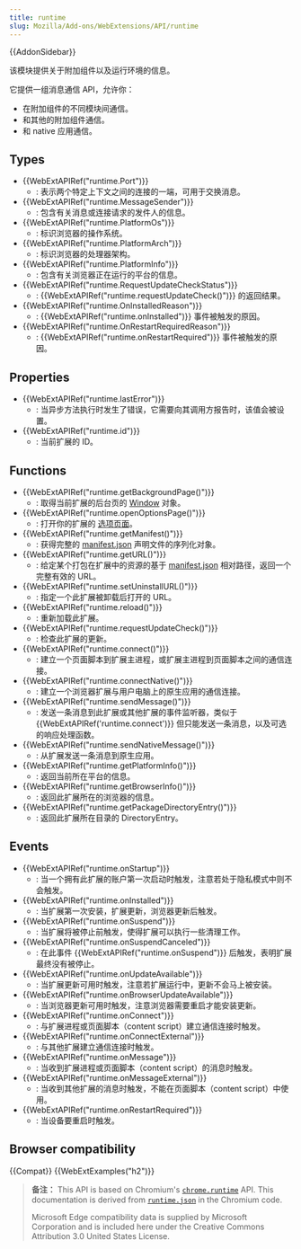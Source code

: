 ```yaml
---
title: runtime
slug: Mozilla/Add-ons/WebExtensions/API/runtime
---
```


{{AddonSidebar}}

该模块提供关于附加组件以及运行环境的信息。

它提供一组消息通信 API，允许你：

- 在附加组件的不同模块间通信。
- 和其他的附加组件通信。
- 和 native 应用通信。

## Types

- {{WebExtAPIRef("runtime.Port")}}
  - : 表示两个特定上下文之间的连接的一端，可用于交换消息。
- {{WebExtAPIRef("runtime.MessageSender")}}
  - : 包含有关消息或连接请求的发件人的信息。
- {{WebExtAPIRef("runtime.PlatformOs")}}
  - : 标识浏览器的操作系统。
- {{WebExtAPIRef("runtime.PlatformArch")}}
  - : 标识浏览器的处理器架构。
- {{WebExtAPIRef("runtime.PlatformInfo")}}
  - : 包含有关浏览器正在运行的平台的信息。
- {{WebExtAPIRef("runtime.RequestUpdateCheckStatus")}}
  - : {{WebExtAPIRef("runtime.requestUpdateCheck()")}} 的返回结果。
- {{WebExtAPIRef("runtime.OnInstalledReason")}}
  - : {{WebExtAPIRef("runtime.onInstalled")}} 事件被触发的原因。
- {{WebExtAPIRef("runtime.OnRestartRequiredReason")}}
  - : {{WebExtAPIRef("runtime.onRestartRequired")}} 事件被触发的原因。

## Properties

- {{WebExtAPIRef("runtime.lastError")}}
  - : 当异步方法执行时发生了错误，它需要向其调用方报告时，该值会被设置。
- {{WebExtAPIRef("runtime.id")}}
  - : 当前扩展的 ID。

## Functions

- {{WebExtAPIRef("runtime.getBackgroundPage()")}}
  - : 取得当前扩展的后台页的 [Window](/zh-CN/docs/Web/API/Window) 对象。
- {{WebExtAPIRef("runtime.openOptionsPage()")}}
  - : 打开你的扩展的 [选项页面](/zh-CN/Add-ons/WebExtensions/Anatomy_of_a_WebExtension#Options_pages)。
- {{WebExtAPIRef("runtime.getManifest()")}}
  - : 获得完整的 [manifest.json](/zh-CN/docs/Mozilla/Add-ons/WebExtensions/manifest.json) 声明文件的序列化对象。
- {{WebExtAPIRef("runtime.getURL()")}}
  - : 给定某个打包在扩展中的资源的基于 [manifest.json](/zh-CN/docs/Mozilla/Add-ons/WebExtensions/manifest.json) 相对路径，返回一个完整有效的 URL。
- {{WebExtAPIRef("runtime.setUninstallURL()")}}
  - : 指定一个此扩展被卸载后打开的 URL。
- {{WebExtAPIRef("runtime.reload()")}}
  - : 重新加载此扩展。
- {{WebExtAPIRef("runtime.requestUpdateCheck()")}}
  - : 检查此扩展的更新。
- {{WebExtAPIRef("runtime.connect()")}}
  - : 建立一个页面脚本到扩展主进程，或扩展主进程到页面脚本之间的通信连接。
- {{WebExtAPIRef("runtime.connectNative()")}}
  - : 建立一个浏览器扩展与用户电脑上的原生应用的通信连接。
- {{WebExtAPIRef("runtime.sendMessage()")}}
  - : 发送一条消息到此扩展或其他扩展的事件监听器，类似于 {{WebExtAPIRef('runtime.connect')}} 但只能发送一条消息，以及可选的响应处理函数。
- {{WebExtAPIRef("runtime.sendNativeMessage()")}}
  - : 从扩展发送一条消息到原生应用。
- {{WebExtAPIRef("runtime.getPlatformInfo()")}}
  - : 返回当前所在平台的信息。
- {{WebExtAPIRef("runtime.getBrowserInfo()")}}
  - : 返回此扩展所在的浏览器的信息。
- {{WebExtAPIRef("runtime.getPackageDirectoryEntry()")}}
  - : 返回此扩展所在目录的 DirectoryEntry。

## Events

- {{WebExtAPIRef("runtime.onStartup")}}
  - : 当一个拥有此扩展的账户第一次启动时触发，注意若处于隐私模式中则不会触发。
- {{WebExtAPIRef("runtime.onInstalled")}}
  - : 当扩展第一次安装，扩展更新，浏览器更新后触发。
- {{WebExtAPIRef("runtime.onSuspend")}}
  - : 当扩展将被停止前触发，使得扩展可以执行一些清理工作。
- {{WebExtAPIRef("runtime.onSuspendCanceled")}}
  - : 在此事件 {{WebExtAPIRef("runtime.onSuspend")}} 后触发，表明扩展最终没有被停止。
- {{WebExtAPIRef("runtime.onUpdateAvailable")}}
  - : 当扩展更新可用时触发，注意若扩展运行中，更新不会马上被安装。
- {{WebExtAPIRef("runtime.onBrowserUpdateAvailable")}}
  - : 当浏览器更新可用时触发，注意浏览器需要重启才能安装更新。
- {{WebExtAPIRef("runtime.onConnect")}}
  - : 与扩展进程或页面脚本（content script）建立通信连接时触发。
- {{WebExtAPIRef("runtime.onConnectExternal")}}
  - : 与其他扩展建立通信连接时触发。
- {{WebExtAPIRef("runtime.onMessage")}}
  - : 当收到扩展进程或页面脚本（content script）的消息时触发。
- {{WebExtAPIRef("runtime.onMessageExternal")}}
  - : 当收到其他扩展的消息时触发，不能在页面脚本（content script）中使用。
- {{WebExtAPIRef("runtime.onRestartRequired")}}
  - : 当设备要重启时触发。

## Browser compatibility

{{Compat}} {{WebExtExamples("h2")}}

> **备注：** This API is based on Chromium's [`chrome.runtime`](https://developer.chrome.com/extensions/runtime) API. This documentation is derived from [`runtime.json`](https://chromium.googlesource.com/chromium/src/+/master/extensions/common/api/runtime.json) in the Chromium code.
>
> Microsoft Edge compatibility data is supplied by Microsoft Corporation and is included here under the Creative Commons Attribution 3.0 United States License.

<!--
// Copyright 2015 The Chromium Authors. All rights reserved.
//
// Redistribution and use in source and binary forms, with or without
// modification, are permitted provided that the following conditions are
// met:
//
//    * Redistributions of source code must retain the above copyright
// notice, this list of conditions and the following disclaimer.
//    * Redistributions in binary form must reproduce the above
// copyright notice, this list of conditions and the following disclaimer
// in the documentation and/or other materials provided with the
// distribution.
//    * Neither the name of Google Inc. nor the names of its
// contributors may be used to endorse or promote products derived from
// this software without specific prior written permission.
//
// THIS SOFTWARE IS PROVIDED BY THE COPYRIGHT HOLDERS AND CONTRIBUTORS
// "AS IS" AND ANY EXPRESS OR IMPLIED WARRANTIES, INCLUDING, BUT NOT
// LIMITED TO, THE IMPLIED WARRANTIES OF MERCHANTABILITY AND FITNESS FOR
// A PARTICULAR PURPOSE ARE DISCLAIMED. IN NO EVENT SHALL THE COPYRIGHT
// OWNER OR CONTRIBUTORS BE LIABLE FOR ANY DIRECT, INDIRECT, INCIDENTAL,
// SPECIAL, EXEMPLARY, OR CONSEQUENTIAL DAMAGES (INCLUDING, BUT NOT
// LIMITED TO, PROCUREMENT OF SUBSTITUTE GOODS OR SERVICES; LOSS OF USE,
// DATA, OR PROFITS; OR BUSINESS INTERRUPTION) HOWEVER CAUSED AND ON ANY
// THEORY OF LIABILITY, WHETHER IN CONTRACT, STRICT LIABILITY, OR TORT
// (INCLUDING NEGLIGENCE OR OTHERWISE) ARISING IN ANY WAY OUT OF THE USE
// OF THIS SOFTWARE, EVEN IF ADVISED OF THE POSSIBILITY OF SUCH DAMAGE.
-->
